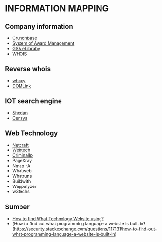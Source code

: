
# INFORMATION MAPPING

## Company information
- [Crunchbase](https://www.crunchbase.com)
- [System of Award Management](https://sam.gov/content/home)
- [GSA eLibraby](https://www.gsaelibrary.gsa.gov/ElibMain/home.do)
- WHOIS

## Reverse whois
- [whoxy](https://www.whoxy.com/)
- [DOMLink](https://github.com/vysecurity/DomLink)

## IOT search engine
- [Shodan](https://www.shodan.io/)
- [Censys](https://censys.io/)

## Web Technology
- [Netcraft](https://www.netcraft.com/)
- [Webtech](https://github.com/ShielderSec/webtech)
- [CriminalIp](https://www.criminalip.io)
- PageXray
- Nmap -A
- Whatweb
- Whatruns
- Buildwith
- Wappalyzer
- w3techs

## Sumber
- [How to find What Technology Website using?](https://geekflare.com/what-technology-website-using/)
- [How to find out what programming language a website is built in?(https://security.stackexchange.com/questions/117131/how-to-find-out-what-programming-language-a-website-is-built-in)
